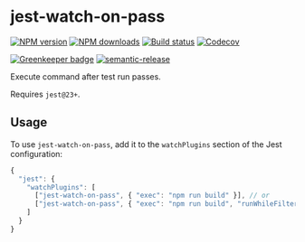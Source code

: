 # jest-watch-on-pass

[![NPM version][npm-image]][npm-url]
[![NPM downloads][downloads-image]][downloads-url]
[![Build status][circleci-image]][circleci-url]
[![Codecov][codecov-image]][codecov-url]

[![Greenkeeper badge][green-keeper-image]][green-keeper-url]
[![semantic-release][semantic-release-image]][semantic-release-url]

Execute command after test run passes.

Requires `jest@23+`.

## Usage

To use `jest-watch-on-pass`,
add it to the `watchPlugins` section of the Jest configuration:

```js
{
  "jest": {
    "watchPlugins": [
      ["jest-watch-on-pass", { "exec": "npm run build" }], // or
      ["jest-watch-on-pass", { "exec": "npm run build", "runWhileFiltered": true }]
    ]
  }
}
```

[npm-image]: https://img.shields.io/npm/v/jest-watch-on-pass.svg?style=flat
[npm-url]: https://npmjs.org/package/jest-watch-on-pass
[downloads-image]: https://img.shields.io/npm/dm/jest-watch-on-pass.svg?style=flat
[downloads-url]: https://npmjs.org/package/jest-watch-on-pass
[circleci-image]: https://circleci.com/gh/unional/jest-watch-on-pass/tree/master.svg?style=shield
[circleci-url]: https://circleci.com/gh/unional/jest-watch-on-pass/tree/master
[codecov-image]: https://codecov.io/gh/unional/jest-watch-on-pass/branch/master/graph/badge.svg
[codecov-url]: https://codecov.io/gh/unional/jest-watch-on-pass
[green-keeper-image]:https://badges.greenkeeper.io/unional/jest-watch-on-pass.svg
[green-keeper-url]:https://greenkeeper.io/
[semantic-release-image]:https://img.shields.io/badge/%20%20%F0%9F%93%A6%F0%9F%9A%80-semantic--release-e10079.svg
[semantic-release-url]:https://github.com/semantic-release/semantic-release
